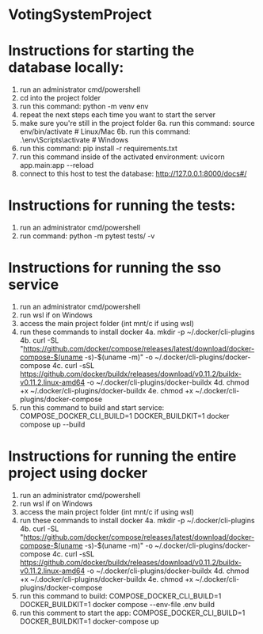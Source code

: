 # VotingSystemProject

# Instructions for starting the database locally:
1. run an administrator cmd/powershell
2. cd into the project folder
3. run this command: python -m venv env
4. repeat the next steps each time you want to start the server
5. make sure you're still in the project folder
6a. run this command: source env/bin/activate  # Linux/Mac
6b. run this command: .\env\Scripts\activate   # Windows
7. run this command: pip install -r requirements.txt
8. run this command inside of the activated environment: uvicorn app.main:app --reload
9. connect to this host to test the database: http://127.0.0.1:8000/docs#/

# Instructions for running the tests:
1. run an administrator cmd/powershell
2. run command: python -m pytest tests/ -v

# Instructions for running the sso service
1. run an administrator cmd/powershell
2. run wsl if on Windows
3. access the main project folder (int mnt/c if using wsl)
4. run these commands to install docker
4a. mkdir -p ~/.docker/cli-plugins
4b. curl -SL "https://github.com/docker/compose/releases/latest/download/docker-compose-$(uname -s)-$(uname -m)" -o ~/.docker/cli-plugins/docker-compose
4c. curl -sSL https://github.com/docker/buildx/releases/download/v0.11.2/buildx-v0.11.2.linux-amd64 -o ~/.docker/cli-plugins/docker-buildx
4d. chmod +x ~/.docker/cli-plugins/docker-buildx
4e. chmod +x ~/.docker/cli-plugins/docker-compose
5. run this command to build and start service: COMPOSE_DOCKER_CLI_BUILD=1 DOCKER_BUILDKIT=1 docker compose up --build

# Instructions for running the entire project using docker
1. run an administrator cmd/powershell
2. run wsl if on Windows
3. access the main project folder (int mnt/c if using wsl)
4. run these commands to install docker
4a. mkdir -p ~/.docker/cli-plugins
4b. curl -SL "https://github.com/docker/compose/releases/latest/download/docker-compose-$(uname -s)-$(uname -m)" -o ~/.docker/cli-plugins/docker-compose
4c. curl -sSL https://github.com/docker/buildx/releases/download/v0.11.2/buildx-v0.11.2.linux-amd64 -o ~/.docker/cli-plugins/docker-buildx
4d. chmod +x ~/.docker/cli-plugins/docker-buildx
4e. chmod +x ~/.docker/cli-plugins/docker-compose
5. run this command to build: COMPOSE_DOCKER_CLI_BUILD=1 DOCKER_BUILDKIT=1 docker compose --env-file .env build
6. run this comment to start the app: COMPOSE_DOCKER_CLI_BUILD=1 DOCKER_BUILDKIT=1 docker-compose up